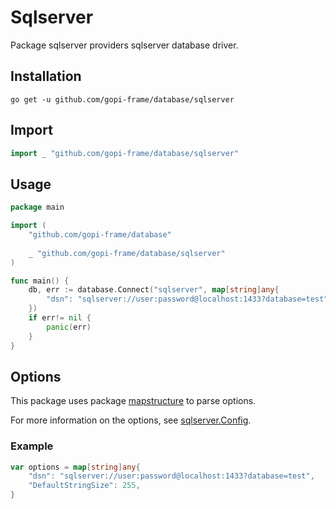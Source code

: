 # Sqlserver
Package sqlserver providers sqlserver database driver.

## Installation

```shell
go get -u github.com/gopi-frame/database/sqlserver
```

## Import

```go
import _ "github.com/gopi-frame/database/sqlserver"
```

## Usage

```go
package main

import (
	"github.com/gopi-frame/database"
	
	_ "github.com/gopi-frame/database/sqlserver"
)

func main() {
	db, err := database.Connect("sqlserver", map[string]any{
		"dsn": "sqlserver://user:password@localhost:1433?database=test",
    })
	if err!= nil {
		panic(err)
	}
}
```

## Options

This package uses package [mapstructure](github.com/go-viper/mapstructure/v2) to parse options.

For more information on the options, see [sqlserver.Config](https://pkg.go.dev/gorm.io/driver/sqlserver#Config).

### Example

```go
var options = map[string]any{
	"dsn": "sqlserver://user:password@localhost:1433?database=test",
	"DefaultStringSize": 255,
}
```